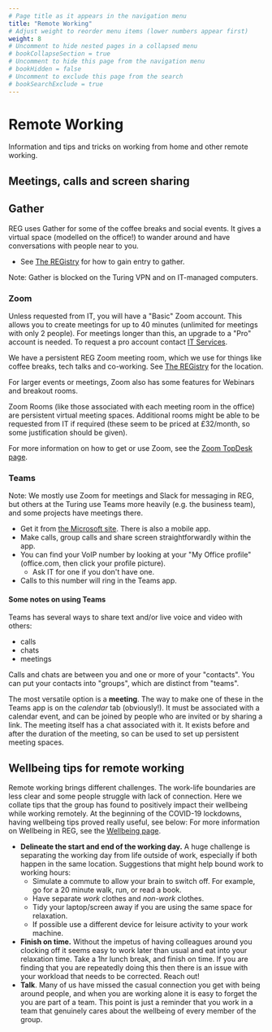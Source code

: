 ```yaml
---
# Page title as it appears in the navigation menu
title: "Remote Working"
# Adjust weight to reorder menu items (lower numbers appear first)
weight: 8	
# Uncomment to hide nested pages in a collapsed menu
# bookCollapseSection = true
# Uncomment to hide this page from the navigation menu
# bookHidden = false
# Uncomment to exclude this page from the search
# bookSearchExclude = true
---
```


# Remote Working

Information and tips and tricks on working from home and other remote working.

## Meetings, calls and screen sharing

## Gather

REG uses Gather for some of the coffee breaks and social events.
It gives a virtual space (modelled on the office!) to wander around and have conversations with people near to you.

- See [The REGistry](https://github.com/alan-turing-institute/research-engineering-group/wiki/The-REGistry#video-call-links) for how to gain entry to gather.

Note: Gather is blocked on the Turing VPN and on IT-managed computers.

### Zoom

Unless requested from IT, you will have a "Basic" Zoom account.
This allows you to create meetings for up to 40 minutes (unlimited for meetings with only 2 people).
For meetings longer than this, an upgrade to a "Pro" account is needed. To request a pro account contact [IT Services](https://github.com/alan-turing-institute/research-engineering-group/wiki/The-REGistry#points-of-contact).

We have a persistent REG Zoom meeting room, which we use for things like coffee breaks, tech talks and co-working.
See [The REGistry](https://github.com/alan-turing-institute/research-engineering-group/wiki/The-REGistry#video-call-links) for the location.

For larger events or meetings, Zoom also has some features for Webinars and breakout rooms.

Zoom Rooms (like those associated with each meeting room in the office) are persistent virtual meeting spaces.
Additional rooms might be able to be requested from IT if required (these seem to be priced at £32/month, so some justification should be given).

For more information on how to get or use Zoom, see the [Zoom TopDesk page](https://turingcomplete.topdesk.net/tas/public/ssp/content/detail/knowledgeitem?unid=e63d1edd1cdc4e8ab3ac3c4e75bb768f).

### Teams

Note: We mostly use Zoom for meetings and Slack for messaging in REG, but others at the Turing use Teams more heavily (e.g. the business team), and some projects have meetings there.

- Get it from [the Microsoft site](https://teams.microsoft.com/downloads).
  There is also a mobile app.
- Make calls, group calls and share screen straightforwardly within the app.
- You can find your VoIP number by looking at your "My Office profile" (office.com, then click your profile picture).
  - Ask IT for one if you don't have one.
- Calls to this number will ring in the Teams app.

#### Some notes on using Teams

Teams has several ways to share text and/or live voice and video with others:

- calls
- chats
- meetings

Calls and chats are between you and one or more of your "contacts".
You can put your contacts into "groups", which are distinct from "teams".

The most versatile option is a **meeting**.
The way to make one of these in the Teams app is on the *calendar* tab (obviously!).
It must be associated with a calendar event, and can be joined by people who are invited or by sharing a link.
The meeting itself has a chat associated with it.
It exists before and after the duration of the meeting, so can be used to set up persistent meeting spaces.

## Wellbeing tips for remote working

Remote working brings different challenges.
The work-life boundaries are less clear and some people struggle with lack of connection.
Here we collate tips that the group has found to positively impact their wellbeing while working remotely.
At the beginning of the COVID-19 lockdowns, having wellbeing tips proved really useful, see below:
For more information on Wellbeing in REG, see the [Wellbeing page](https://mathison.turing.ac.uk/page/2157?SearchId=380431).

- **Delineate the start and end of the working day.**
  A huge challenge is separating the working day from life outside of work, especially if both happen in the same location.
  Suggestions that might help bound work to working hours:
  - Simulate a commute to allow your brain to switch off.
    For example, go for a 20 minute walk, run, or read a book.
  - Have separate _work_ clothes and _non-work_ clothes.
  - Tidy your laptop/screen away if you are using the same space for relaxation.
  - If possible use a different device for leisure activity to your work machine.
- **Finish on time.**
  Without the impetus of having colleagues around you clocking off it seems easy to work later than usual and eat into your relaxation time.
  Take a 1hr lunch break, and finish on time.
  If you are finding that you are repeatedly doing this then there is an issue with your workload that needs to be corrected.
  Reach out!
- **Talk**.
  Many of us have missed the casual connection you get with being around people, and when you are working alone it is easy to forget the you are part of a team.
  This point is just a reminder that you work in a team that genuinely cares about the wellbeing of every member of the group.
